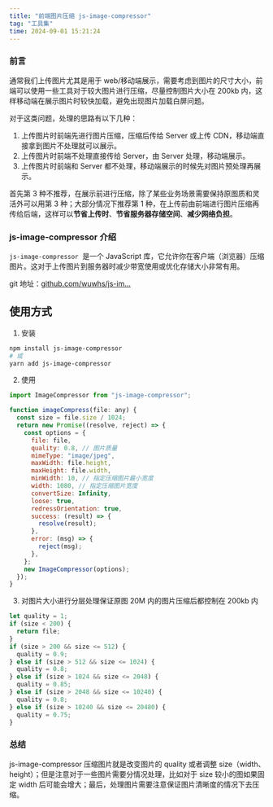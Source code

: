 ```yaml
---
title: "前端图片压缩 js-image-compressor"
tag: "工具集"
time: 2024-09-01 15:21:24
---
```


### 前言

通常我们上传图片尤其是用于 web/移动端展示，需要考虑到图片的尺寸大小，前端可以使用一些工具对于较大图片进行压缩，尽量控制图片大小在 200kb 内，这样移动端在展示图片时较快加载，避免出现图片加载白屏问题。

对于这类问题，处理的思路有以下几种：

1. 上传图片时前端先进行图片压缩，压缩后传给 Server 或上传 CDN，移动端直接拿到图片不处理就可以展示。
2. 上传图片时前端不处理直接传给 Server，由 Server 处理，移动端展示。
3. 上传图片时前端和 Server 都不处理，移动端展示的时候先对图片预处理再展示。

首先第 3 种不推荐，在展示前进行压缩，除了某些业务场景需要保持原图质和灵活外可以用第 3 种；大部分情况下推荐第 1 种，在上传前由前端进行图片压缩再传给后端，这样可以**节省上传时**、**节省服务器存储空间**、**减少网络负担**。

### js-image-compressor 介绍

`js-image-compressor`  是一个 JavaScript 库，它允许你在客户端（浏览器）压缩图片。这对于上传图片到服务器时减少带宽使用或优化存储大小非常有用。

git 地址：[github.com/wuwhs/js-im…](https://github.com/wuwhs/js-image-compressor)

## 使用方式

1. 安装

```bash
npm install js-image-compressor
# 或
yarn add js-image-compressor
```

2. 使用

```js
import ImageCompressor from "js-image-compressor";

function imageCompress(file: any) {
  const size = file.size / 1024;
  return new Promise((resolve, reject) => {
    const options = {
      file: file,
      quality: 0.8, // 图片质量
      mimeType: "image/jpeg",
      maxWidth: file.height,
      maxHeight: file.width,
      minWidth: 10, // 指定压缩图片最小宽度
      width: 1080, // 指定压缩图片宽度
      convertSize: Infinity,
      loose: true,
      redressOrientation: true,
      success: (result) => {
        resolve(result);
      },
      error: (msg) => {
        reject(msg);
      },
    };
    new ImageCompressor(options);
  });
}
```

3. 对图片大小进行分层处理保证原图 20M 内的图片压缩后都控制在 200kb 内

```js
let quality = 1;
if (size < 200) {
  return file;
}
if (size > 200 && size <= 512) {
  quality = 0.9;
} else if (size > 512 && size <= 1024) {
  quality = 0.8;
} else if (size > 1024 && size <= 2048) {
  quality = 0.85;
} else if (size > 2048 && size <= 10240) {
  quality = 0.8;
} else if (size > 10240 && size <= 20480) {
  quality = 0.75;
}
```

### 总结

js-image-compressor 压缩图片就是改变图片的 quality 或者调整 size（width、height）；但是注意对于一些图片需要分情况处理，比如对于 size 较小的图如果固定 width 后可能会增大；最后，处理图片需要注意保证图片清晰度的情况下去压缩。
